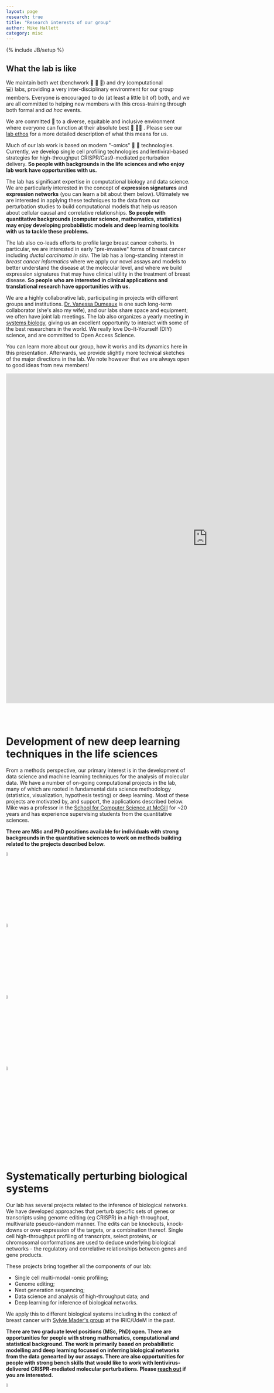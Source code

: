 ```yaml
---
layout: page
research: true
title: "Research interests of our group"
author: Mike Hallett
category: misc
---
```


{% include JB/setup %}

## What the lab is like

We maintain both wet (benchwork &#x1F97D; 	&#x1F97C; &#x1F9EB;) and dry (computational 	
&#128187;) labs, providing a very inter-disciplinary environment for our group members. Everyone is  encouraged  to do (at least a little bit of) both, and we are all  committed to helping new members with this cross-training through both formal and _ad hoc_  events.

We are committed &#x1F4AF;	to a diverse, equitable and inclusive environment where everyone can function at their absolute best &#127752; &#x1F3F3;&#xFE0F;&#x200D;&#x26A7;&#xFE0F; . Please see our [lab ethos](/ethos/) for a more detailed description of what this means for us.

Much of our lab work is based on modern "-omics"  	&#129516; &#x1F9EC; technologies. Currently, we develop
single cell profiling technologies and lentiviral-based strategies for high-throughput CRISPR/Cas9-mediated perturbation delivery. __So people with backgrounds in the life sciences and who enjoy lab work have opportunities with us.__

The lab has significant expertise in computational biology and data science. We are particularly interested in the concept of __expression signatures__ and __expression networks__ (you can learn a bit about them below). Ultimately we are interested in applying these techniques to the data from our perturbation studies  to build computational models that help us reason about  cellular causal and correlative relationships. __So people with quantitative backgrounds (computer science, mathematics, statistics) may enjoy developing probabilistic models and deep learning toolkits with us to tackle these problems.__

The lab also co-leads efforts to profile large breast cancer cohorts. In particular, we are interested in early "pre-invasive" forms of breast cancer including _ductal carcinoma in situ_. The lab has a long-standing interest in  _breast cancer informatics_ where we apply our novel assays and models to better understand the disease at the molecular level, and where we build expression signatures that may have clinical utility in the treatment of breast disease. __So people who are interested in clinical applications and translational research have opportunities with us.__

We are  a highly collaborative lab, participating in projects with different groups and  institutions. [Dr. Vanessa Dumeaux](https://lab-dumeaux.science/) is one such long-term collaborator (she's also my wife), and our labs share space and equipment; we often have joint lab meetings. The lab also organizes a yearly meeting in [systems biology](/barbados), giving us an excellent opportunity to interact with some of the best researchers in the world. We really love  Do-It-Yourself (DIY) science, and are committed to Open Access Science.

You can learn more about our group, how it works and its dynamics here in this presentation. Afterwards, we provide slightly more technical sketches of the major directions in the lab. We note however that we are always open  to good ideas from new members!

<p align="center"><iframe src="https://docs.google.com/presentation/d/1bJfzJurxiTOmOke-KjzgeK6Ph1b2ogB4kmeRKwtG44c/edit?usp=sharing" frameborder="0" width="1100" height="900" allowfullscreen="true" mozallowfullscreen="true" webkitallowfullscreen="true"></iframe></p>





<br><br>

# Development of new deep learning techniques in the life sciences

From a methods perspective, our primary interest is in the development of  data science and machine learning techniques for the  analysis of  molecular data. 
We have  a number of on-going computational projects in the lab, many of which are  rooted in fundamental data science methodology (statistics, visualization, hypothesis testing) or deep learning. Most of these projects are motivated by, and support, the applications described below. Mike was a professor in the [School for Computer Science at McGill](https://www.cs.mcgill.ca) for ~20 years and has experience supervising students from the quantitative sciences.

<strong>There are MSc and PhD positions available for individuals with strong backgrounds in the quantitative sciences to work on methods building related to the projects described below.</strong>

<div class="row">
  <div class="column">
    <img src="/assets/images/nserc.jpg" alt="NSERC" style="width:5%">
  </div>
  <div class="column">
    <img src="/assets/images/Innovation_Logo.png" alt="CFI" style="width:5%">
  </div>
  <div class="column">
    <img src="/assets/images/crc.png" alt="CRC" style="width:5%">
  </div>
  <div class="column">
    <img src="/assets/images/western_longWhite.png" alt="Western" style="width:5%">
  </div>
</div>


<br><br>

# Systematically perturbing biological systems

Our lab has several projects related to the inference of biological networks.
We have developed approaches that perturb specific sets of genes or
transcripts using genome editing (eg CRISPR) in a high-throughput,
multivariate pseudo-random manner. The edits can be knockouts, knock-downs or over-expression of the targets, or a combination thereof.
Single cell high-throughput profiling of transcripts, select proteins, or chromosomal conformations are used to deduce underlying biological networks - the regulatory and correlative relationships between genes and gene products.

These projects bring together all the components of our lab:
<ul>
<li> Single cell multi-modal -omic profiling; </li>
<li> Genome editing; </li>
<li> Next generation sequencing; </li>
<li> Data science and analysis of high-throughput data; and </li>
<li> Deep learning for inference of biological networks. </li>
</ul>

We apply this to different biological systems including in the context of breast cancer with [Sylvie Mader's group](https://www.iric.ca/en/research/principal-investigators/sylvie-mader) at the IRIC/UdeM in the past. 

<strong>There are two graduate level positions (MSc, PhD) open.  There are opportunities for people with strong mathematics, computational and statistical background. The work  is primarily based on probabilistic modelling and deep learning focused on inferring biological networks from the data genearted by our assays. There are also opportunities for people with strong bench skills that would like to work with lentivirus-delivered CRISPR-mediated molecular perturbations. Please [reach out](/join.html/) if you are interested.</strong>

<div class="row">
  <div class="column">
    <img src="/assets/images/nserc.jpg" alt="NSERC" style="width:5%">
  </div>
  <div class="column">
    <img src="/assets/images/cihr_logo.jpg" alt="CIHR" style="width:5%">
  </div>
  <div class="column">
    <img src="/assets/images/Innovation_Logo.png" alt="CFI" style="width:5%">
  </div>
  <div class="column">
    <img src="/assets/images/crc.png" alt="CRC" style="width:5%">
  </div>
  <div class="column">
    <img src="/assets/images/western_longWhite.png" alt="Western" style="width:5%">
  </div>
</div>


<br><br>



# Identifying effective treatments for women with early breast disease

This is a [CIHR](http://www.cihr-irsc.gc.ca/e/193.html) funded project that is a collaboration with [Dr. Eileen Rakowitch](https://sunnybrook.ca/research/team/member.asp?t=12&page=529&m=137) at the [Sunnybrook Hospital](https://sunnybrook.ca/) in Toronto, Canada. 


[Ductal in situ carcinoma (DCIS)(https://www.mayoclinic.org/diseases-conditions/dcis/symptoms-causes/syc-20371889) is a very common form of breast lesion. 
DCIS is a non-obligate precursor to invasive "life-threatening" breast cancer 
invasive ductal carcinoma ([IDC](https://www.breastcancer.org/symptoms/types/idc)).
Specifically, not all DCIS will become invasive, if left untreated (at least not within the natural lifetime
of an individual). 
In constrast to indolent DCIS, these lesions will progress, escaping from the mammary duct, into the surrounding breast tissue. Eventually,  if left untreated, they [metastases](https://en.wikipedia.org/wiki/Metastasis) to other organs and tissues.
A woman with an indolent DCIS might decide in consultation with her health care practioners tol follow a milder form of therapy involving only breast conserving surgery ([BCS](https://en.wikipedia.org/wiki/Breast-conserving_surgery))
However, if there is evidence she has a more agressive DCIS, then treatment might include BCS with additional [radiotherapy](https://www.mayoclinic.org/tests-procedures/radiation-therapy/about/pac-20385162).
The fundamental problem is that we have no way currently to decide whether a woman with DCIS benefits from the additional radiotherapy: we do not have biomarkers to differentiate those DCIS likely to remain indolent from those that will progress to an invasive state.
Therefor,e current [clinical practice](http://www.cancer.ca/en/cancer-information/cancer-type/breast/treatment/radiation-therapy/?region=on) is cautious and leans towards the inclusion of radiotherapy.


Dr. Rakowitch is a radiotherapist who has had great foresight and energy to build a cohort [tumor banking](https://en.wikipedia.org/wiki/Tumor_Bank) of  DCIS cases in Ontario from 1993 until present. This cohort is very well annotated with patient, clinical and pathological information about the lesion and patient. We are interested in identifying a molecular signature that can predict whether a woman with DCIS would benefit from a regime with only BCS versus a harsher regime of BCS + raditiotherapy.
To do this, we are profiling Dr. Rakowitch's Ontario cohorts using next generation sequencing and analysis methods from computational biology.
This data and analyses allow us to glimpse how each such lesion evolved, the collection of somatic DNA events in each tumor and the changes in the regulation and expression of specific pathways. 
From this data, we are developing molecular signatures that have the ability to predict at time of diagnosis the benefit from the inclusion of radiotherapy to assist clinical decision making.

<strong>
We have positions open at all levels from undergraduate projects, graduate students, postdocs and research associates. Please [reach out](/join.html/) if you are interested.
</strong>



<div class="row">
  <div class="column">
    <img src="/assets/images/cihr_logo.jpg" alt="CIHR" style="width:5%">
  </div>
  <div class="column">
    <img src="/assets/images/logo-sb-hsc.png" alt="Sunnybrook" style="width:5%">
  </div>
  <div class="column">
    <img src="/assets/images/western_longWhite.png" alt="Western" style="width:5%">
  </div>
</div>

<br> <br>

# Phenotypic heterogeneity in the fungus <italic>Candida albicans</italic>

We recently modified the DROP-seq  protocol (a single cell sequencing method) from Macosko et. al. to function with the fungus _C. albicans_. The main differences between fungi and mammalian cells, where DROP-seq is well establsihed, are that the former have a cell wall that needs to be removed before lysis, and the latter have considerably more mRNA. Our system was used to profile  _C. albicans_ grown in the presence of different antifungal drugs. We observed heterogeneity in their response, with evidence of distinct subpopulations of survivors with differential survival responses
[bioRxiv preprint](https://www.biorxiv.org/content/10.1101/2020.01.21.914549v1). There is  many opportunties for the development of single-cell informatic techniques optimized for the fungal setting for students with quantitative backgrounds. In addition to the single cell profiling techniques, we have also been building deep learning tools for  fungal microscopy [Candescence](https://osf.io/qdxbp/). This is ongoing work.


This is joint work with 
PhD candidate [Samira Massahi](https://www.mikehallett.science/team/samira-massahi/),
[Vanessa Dumeaux](https://lab-dumeaux.science/) at Western, 
[Judy Berman](https://www.jbermanlab.com/), and 
[Malcolm Whiteway](https://sites.google.com/site/whitewaylab/home) at Concordia. 


<div class="row">
  <div class="column">
    <img src="/assets/images/nserc.jpg" alt="NSERC" style="width:5%">
  </div>
  <div class="column">
    <img src="/assets/images/cihr_logo.jpg" alt="CIHR" style="width:5%">
  </div>
  <div class="column">
    <img src="/assets/images/crc.png" alt="CRC" style="width:5%">
  </div>
  <div class="column">
    <img src="/assets/images/western_longWhite.png" alt="Western" style="width:5%">
  </div>
</div>


<br><br>

#  Collaborative efforts related to breast cancer

We have many more projects related to breast cancer that are highly inter-disciplinary in nature. Our collaborators span across Canada from Dalhousie to UBC, to the United States including MD Anderson, NYU and Alabama, and in Europe with researchers in Norway, Sweden, Holland and Italy. 
__We are always looking for individuals of all backgrounds that are intrested in cancer biology and would like to contribute to the data science underlying these studies.__


<div class="row">
  <div class="column">
    <img src="/assets/images/research/funding/banner-nihlogo.png" alt="NIH" style="width:20%">
  </div>
 
   <div class="column">
    <img src="/assets/images/research/funding/ERC.jpg" alt="ERC" style="width:20%">
  </div>
 
  <div class="column">
    <img src="/assets/images/cihr_logo.jpg" alt="CIHR" style="width:5%">
  </div>
 
  <div class="column">
    <img src="/assets/images/western_longWhite.png" alt="Western" style="width:5%">
  </div>
</div>

<br><br>




